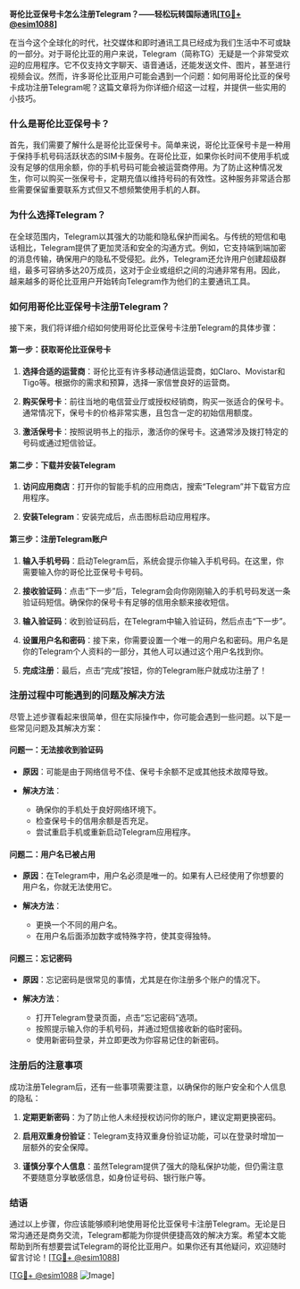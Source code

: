 **哥伦比亚保号卡怎么注册Telegram？——轻松玩转国际通讯[[TG💪+ @esim1088](https://t.me/s/esim1088)]**

在当今这个全球化的时代，社交媒体和即时通讯工具已经成为我们生活中不可或缺的一部分。对于哥伦比亚的用户来说，Telegram（简称TG）无疑是一个非常受欢迎的应用程序。它不仅支持文字聊天、语音通话，还能发送文件、图片，甚至进行视频会议。然而，许多哥伦比亚用户可能会遇到一个问题：如何用哥伦比亚的保号卡成功注册Telegram呢？这篇文章将为你详细介绍这一过程，并提供一些实用的小技巧。

### **什么是哥伦比亚保号卡？**

首先，我们需要了解什么是哥伦比亚保号卡。简单来说，哥伦比亚保号卡是一种用于保持手机号码活跃状态的SIM卡服务。在哥伦比亚，如果你长时间不使用手机或没有足够的信用余额，你的手机号码可能会被运营商停用。为了防止这种情况发生，你可以购买一张保号卡，定期充值以维持号码的有效性。这种服务非常适合那些需要保留重要联系方式但又不想频繁使用手机的人群。

### **为什么选择Telegram？**

在全球范围内，Telegram以其强大的功能和隐私保护而闻名。与传统的短信和电话相比，Telegram提供了更加灵活和安全的沟通方式。例如，它支持端到端加密的消息传输，确保用户的隐私不受侵犯。此外，Telegram还允许用户创建超级群组，最多可容纳多达20万成员，这对于企业或组织之间的沟通非常有用。因此，越来越多的哥伦比亚用户开始转向Telegram作为他们的主要通讯工具。

### **如何用哥伦比亚保号卡注册Telegram？**

接下来，我们将详细介绍如何使用哥伦比亚保号卡注册Telegram的具体步骤：

#### **第一步：获取哥伦比亚保号卡**

1. **选择合适的运营商**：哥伦比亚有许多移动通信运营商，如Claro、Movistar和Tigo等。根据你的需求和预算，选择一家信誉良好的运营商。
   
2. **购买保号卡**：前往当地的电信营业厅或授权经销商，购买一张适合的保号卡。通常情况下，保号卡的价格非常实惠，且包含一定的初始信用额度。

3. **激活保号卡**：按照说明书上的指示，激活你的保号卡。这通常涉及拨打特定的号码或通过短信验证。

#### **第二步：下载并安装Telegram**

1. **访问应用商店**：打开你的智能手机的应用商店，搜索“Telegram”并下载官方应用程序。

2. **安装Telegram**：安装完成后，点击图标启动应用程序。

#### **第三步：注册Telegram账户**

1. **输入手机号码**：启动Telegram后，系统会提示你输入手机号码。在这里，你需要输入你的哥伦比亚保号卡号码。

2. **接收验证码**：点击“下一步”后，Telegram会向你刚刚输入的手机号码发送一条验证码短信。确保你的保号卡有足够的信用余额来接收短信。

3. **输入验证码**：收到验证码后，在Telegram中输入验证码，然后点击“下一步”。

4. **设置用户名和密码**：接下来，你需要设置一个唯一的用户名和密码。用户名是你的Telegram个人资料的一部分，其他人可以通过这个用户名找到你。

5. **完成注册**：最后，点击“完成”按钮，你的Telegram账户就成功注册了！

### **注册过程中可能遇到的问题及解决方法**

尽管上述步骤看起来很简单，但在实际操作中，你可能会遇到一些问题。以下是一些常见问题及其解决方案：

#### **问题一：无法接收到验证码**

- **原因**：可能是由于网络信号不佳、保号卡余额不足或其他技术故障导致。
  
- **解决方法**：
  - 确保你的手机处于良好网络环境下。
  - 检查保号卡的信用余额是否充足。
  - 尝试重启手机或重新启动Telegram应用程序。

#### **问题二：用户名已被占用**

- **原因**：在Telegram中，用户名必须是唯一的。如果有人已经使用了你想要的用户名，你就无法使用它。

- **解决方法**：
  - 更换一个不同的用户名。
  - 在用户名后面添加数字或特殊字符，使其变得独特。

#### **问题三：忘记密码**

- **原因**：忘记密码是很常见的事情，尤其是在你注册多个账户的情况下。

- **解决方法**：
  - 打开Telegram登录页面，点击“忘记密码”选项。
  - 按照提示输入你的手机号码，并通过短信接收新的临时密码。
  - 使用新密码登录，并立即更改为你容易记住的新密码。

### **注册后的注意事项**

成功注册Telegram后，还有一些事项需要注意，以确保你的账户安全和个人信息的隐私：

1. **定期更新密码**：为了防止他人未经授权访问你的账户，建议定期更换密码。

2. **启用双重身份验证**：Telegram支持双重身份验证功能，可以在登录时增加一层额外的安全保障。

3. **谨慎分享个人信息**：虽然Telegram提供了强大的隐私保护功能，但仍需注意不要随意分享敏感信息，如身份证号码、银行账户等。

### **结语**

通过以上步骤，你应该能够顺利地使用哥伦比亚保号卡注册Telegram。无论是日常沟通还是商务交流，Telegram都能为你提供便捷高效的解决方案。希望本文能帮助到所有想要尝试Telegram的哥伦比亚用户。如果你还有其他疑问，欢迎随时留言讨论！[[TG💪+ @esim1088](https://t.me/s/esim1088)]

[[TG💪+ @esim1088](https://t.me/s/esim1088) ![Image](https://i.postimg.cc/4NQfJmqS/Snipaste-2025-05-13-00-14-12.png)]